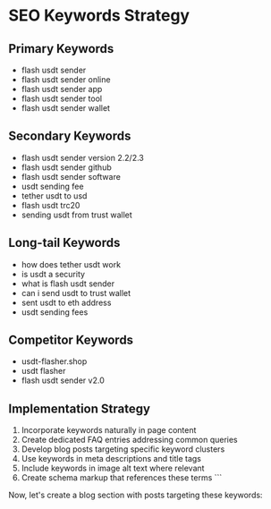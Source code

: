 # SEO Keywords Strategy

## Primary Keywords
- flash usdt sender
- flash usdt sender online
- flash usdt sender app
- flash usdt sender tool
- flash usdt sender wallet

## Secondary Keywords
- flash usdt sender version 2.2/2.3
- flash usdt sender github
- flash usdt sender software
- usdt sending fee
- tether usdt to usd
- flash usdt trc20
- sending usdt from trust wallet

## Long-tail Keywords
- how does tether usdt work
- is usdt a security
- what is flash usdt sender
- can i send usdt to trust wallet
- sent usdt to eth address
- usdt sending fees

## Competitor Keywords
- usdt-flasher.shop
- usdt flasher
- flash usdt sender v2.0

## Implementation Strategy
1. Incorporate keywords naturally in page content
2. Create dedicated FAQ entries addressing common queries
3. Develop blog posts targeting specific keyword clusters
4. Use keywords in meta descriptions and title tags
5. Include keywords in image alt text where relevant
6. Create schema markup that references these terms
\`\`\`

Now, let's create a blog section with posts targeting these keywords:
